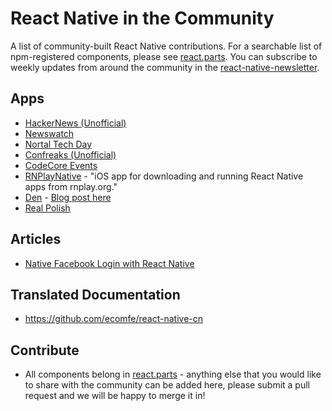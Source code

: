 # React Native in the Community

A list of community-built React Native contributions. For a searchable list of npm-registered components, please see [react.parts](http://react.parts/native-ios). You can subscribe to weekly updates from around the community in the [react-native-newsletter](https://github.com/brentvatne/react-native-newsletter).

## Apps

- [HackerNews (Unofficial)](https://github.com/iSimar/HackerNews-React-Native)
- [Newswatch](https://github.com/bradoyler/newswatch-react-native)
- [Nortal Tech Day](https://github.com/mikkoj/NortalTechDay)
- [Confreaks (Unofficial)](https://github.com/cabaret/confreaks-react-native)
- [CodeCore Events](https://github.com/brentvatne/codecore-events-app)
- [RNPlayNative](https://github.com/jsierles/RNPlayNative) - "iOS app for downloading and running React Native apps from rnplay.org."
- [Den](https://github.com/asamiller/den) - [Blog post here](https://medium.com/@realasa/my-adventures-with-react-native-36c354249109)
- [Real Polish](https://github.com/martinmoizard/realpolish)

## Articles

- [Native Facebook Login with React Native](http://brentvatne.ca/facebook-login-with-react-native/)

## Translated Documentation

- https://github.com/ecomfe/react-native-cn

## Contribute

- All components belong in [react.parts](http://react.parts/native-ios) - anything else that you would like to share with the community can be added here, please submit a pull request and we will be happy to merge it in!
